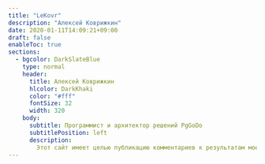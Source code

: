 ```yaml
---
title: "LeKovr"
description: "Алексей Коврижкин"
date: 2020-01-11T14:09:21+09:00
draft: false
enableToc: true
sections:
  - bgcolor: DarkSlateBlue
    type: normal
    header:
      title: Алексей Коврижкин
      hlcolor: DarkKhaki
      color: "#fff"
      fontSize: 32
      width: 320
    body:
      subtitle: Программист и архитектор решений PgGoDo
      subtitlePosition: left
      description: 
        Этот сайт имеет целью публикацию комментариев к результатам моей профессиональной деятельности. Он находится в начальной стадии наполнения и на сейчас тут есть только мое <a href="/cv/">резюме</a>
---
```

